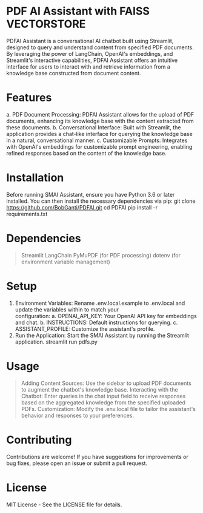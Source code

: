 # PDF AI Assistant with FAISS VECTORSTORE
PDFAI Assistant is a conversational AI chatbot built using Streamlit, designed to query and understand content from specified PDF documents. By leveraging the power of LangChain, OpenAI's embeddings, and Streamlit's interactive capabilities, PDFAI Assistant offers an intuitive interface for users to interact with and retrieve information from a knowledge base constructed from document content.

# Features #
  a. PDF Document Processing: PDFAI Assistant allows for the upload of PDF documents, enhancing its knowledge base with the content extracted from these documents.
  b. Conversational Interface: Built with Streamlit, the application provides a chat-like interface for querying the knowledge base in a natural, conversational manner.
  c. Customizable Prompts: Integrates with OpenAI's embeddings for customizable prompt engineering, enabling refined responses based on the content of the knowledge base.

# Installation #
Before running SMAI Assistant, ensure you have Python 3.6 or later installed. You can then install the necessary dependencies via pip:
git clone https://github.com/BobGanti/PDFAI.git
cd PDFAI
pip install -r requirements.txt

# Dependencies #
  > Streamlit
  > LangChain
  > PyMuPDF (for PDF processing)
  > dotenv (for environment variable management)

# Setup #
1. Environment Variables: Rename .env.local.example to .env.local and update the variables within to match your   
  configuration:
  a. OPENAI_API_KEY: Your OpenAI API key for embeddings and chat.
  b. INSTRUCTIONS: Default instructions for querying.
  c. ASSISTANT_PROFILE: Customize the assistant's profile.
2. Run the Application: Start the SMAI Assistant by running the Streamlit application.
  streamlit run pdfs.py

# Usage #
  > Adding Content Sources: Use the sidebar to upload PDF documents to augment the chatbot's knowledge base.
  > Interacting with the Chatbot: Enter queries in the chat input field to receive responses based on the aggregated knowledge from the specified uploaded PDFs.
  > Customization: Modify the .env.local file to tailor the assistant's behavior and responses to your preferences.

# Contributing #
Contributions are welcome! If you have suggestions for improvements or bug fixes, please open an issue or submit a pull request.

# License #
MIT License - See the LICENSE file for details.
